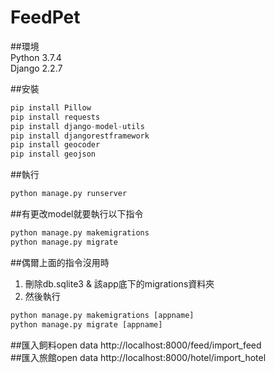 # FeedPet
##環境
<br>
Python 3.7.4
<br>
Django 2.2.7
<br>

##安裝
```Python
pip install Pillow
pip install requests
pip install django-model-utils
pip install djangorestframework
pip install geocoder
pip install geojson
```

##執行
```Python
python manage.py runserver
```

##有更改model就要執行以下指令
```Python
python manage.py makemigrations
python manage.py migrate
```

##偶爾上面的指令沒用時
1. 刪除db.sqlite3 & 該app底下的migrations資料夾
2. 然後執行
```Python
python manage.py makemigrations [appname]
python manage.py migrate [appname]
```

##匯入飼料open data
http://localhost:8000/feed/import_feed
<br>
##匯入旅館open data
http://localhost:8000/hotel/import_hotel
<br>
